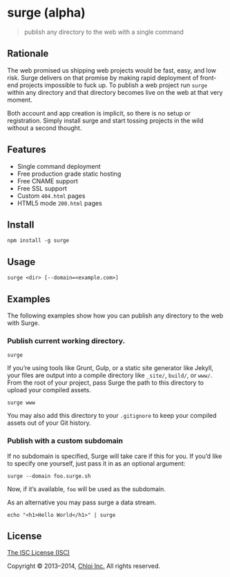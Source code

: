# surge (alpha)

> publish any directory to the web with a single command

## Rationale

The web promised us shipping web projects would be fast, easy, and low risk. Surge delivers on that promise by making rapid deployment of front-end projects impossible to fuck up. To publish a web project run `surge` within any directory and that directory becomes live on the web at that very moment.

Both account and app creation is implicit, so there is no setup or registration. Simply install surge and start tossing projects in the wild without a second thought.

## Features

- Single command deployment
- Free production grade static hosting
- Free CNAME support
- Free SSL support
- Custom `404.html` pages
- HTML5 mode `200.html` pages

## Install

    npm install -g surge

## Usage

    surge <dir> [--domain=<example.com>]

## Examples

The following examples show how you can publish any directory to the web with Surge.

### Publish current working directory.

    surge

If you’re using tools like Grunt, Gulp, or a static site generator like Jekyll, your files are output into a compile directory like `_site/`, `build/`, or `www/`. From the root of your project, pass Surge the path to this directory to upload your compiled assets.

    surge www

You may also add this directory to your `.gitignore` to keep your compiled assets out of your Git history.

### Publish with a custom subdomain

If no subdomain is specified, Surge will take care if this for you. If you’d like to specify one yourself, just pass it in as an optional argument:

    surge --domain foo.surge.sh

Now, if it’s available, `foo` will be used as the subdomain.

As an alternative you may pass surge a data stream.

    echo "<h1>Hello World</h1>" | surge

## License

[The ISC License (ISC)](LICENSE.md)

Copyright © 2013–2014, [Chloi Inc.](http://chloi.io) All rights reserved.
